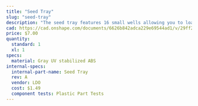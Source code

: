 ```yaml
---
title: "Seed Tray"
slug: "seed-tray"
description: "The seed tray features 16 small wells allowing you to load 16 precise quantities/types of seeds into your FarmBot."
cad: https://cad.onshape.com/documents/6626b842adca229e69544ad1/v/29ff27176ad028c3b865f257/e/ab33d2fb95b24deb0a05c5b0
price: $7.00
quantity:
  standard: 1
  xl: 1
specs:
  material: Gray UV stabilized ABS
internal-specs:
  internal-part-name: Seed Tray
  rev: A
  vendor: LDO
  cost: $1.49
  component tests: Plastic Part Tests
---
```

